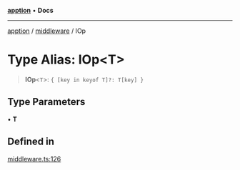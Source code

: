 [**apption**](../../README.md) • **Docs**

***

[apption](../../modules.md) / [middleware](../README.md) / IOp

# Type Alias: IOp\<T\>

> **IOp**\<`T`\>: `{ [key in keyof T]?: T[key] }`

## Type Parameters

• **T**

## Defined in

[middleware.ts:126](https://github.com/mksunny1/apption/blob/3f2288c24fed7fc1effebf2fdac51656d2dda91c/src/middleware.ts#L126)
